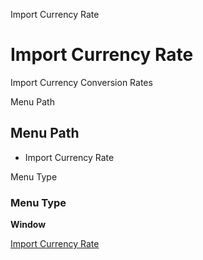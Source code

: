 
Import Currency Rate
# Import Currency Rate


Import Currency Conversion Rates

Menu Path
## Menu Path



- Import Currency Rate

Menu Type
### Menu Type

**Window**


[Import Currency Rate](../../functional-guide/window/window-import-currency-rate.md)